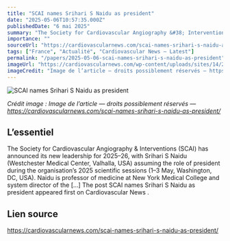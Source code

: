 ```yaml
---
title: "SCAI names Srihari S Naidu as president"
date: "2025-05-06T10:57:35.000Z"
publishedDate: "6 mai 2025"
summary: "The Society for Cardiovascular Angiography &#38; Interventions (SCAI) has announced its new leadership for 2025–26, with Srihari S Naidu (Westchester Medical Center, Valhalla, USA) assuming the role of president during the organisation’s 2025 scientific sessions (1–3 May, Washington, DC, USA). Naidu is professor of medicine at New York Medical College and system director of the [&#8230;] The post SCAI names Srihari S Naidu as president appeared first on Cardiovascular News ."
importance: ""
sourceUrl: "https://cardiovascularnews.com/scai-names-srihari-s-naidu-as-president/"
tags: ["France", "Actualité", "Cardiovascular News — Latest"]
permalink: "/papers/2025-05-06-scai-names-srihari-s-naidu-as-president"
imageUrl: "https://cardiovascularnews.com/wp-content/uploads/sites/14/2021/11/naidu-photo-cover.jpg"
imageCredit: "Image de l’article — droits possiblement réservés — https://cardiovascularnews.com/scai-names-srihari-s-naidu-as-president/"
---
```


![SCAI names Srihari S Naidu as president](https://cardiovascularnews.com/wp-content/uploads/sites/14/2021/11/naidu-photo-cover.jpg)

*Crédit image : Image de l’article — droits possiblement réservés — https://cardiovascularnews.com/scai-names-srihari-s-naidu-as-president/*

## L’essentiel

The Society for Cardiovascular Angiography &#38; Interventions (SCAI) has announced its new leadership for 2025–26, with Srihari S Naidu (Westchester Medical Center, Valhalla, USA) assuming the role of president during the organisation’s 2025 scientific sessions (1–3 May, Washington, DC, USA). Naidu is professor of medicine at New York Medical College and system director of the [&#8230;] The post SCAI names Srihari S Naidu as president appeared first on Cardiovascular News .

## Lien source

https://cardiovascularnews.com/scai-names-srihari-s-naidu-as-president/

